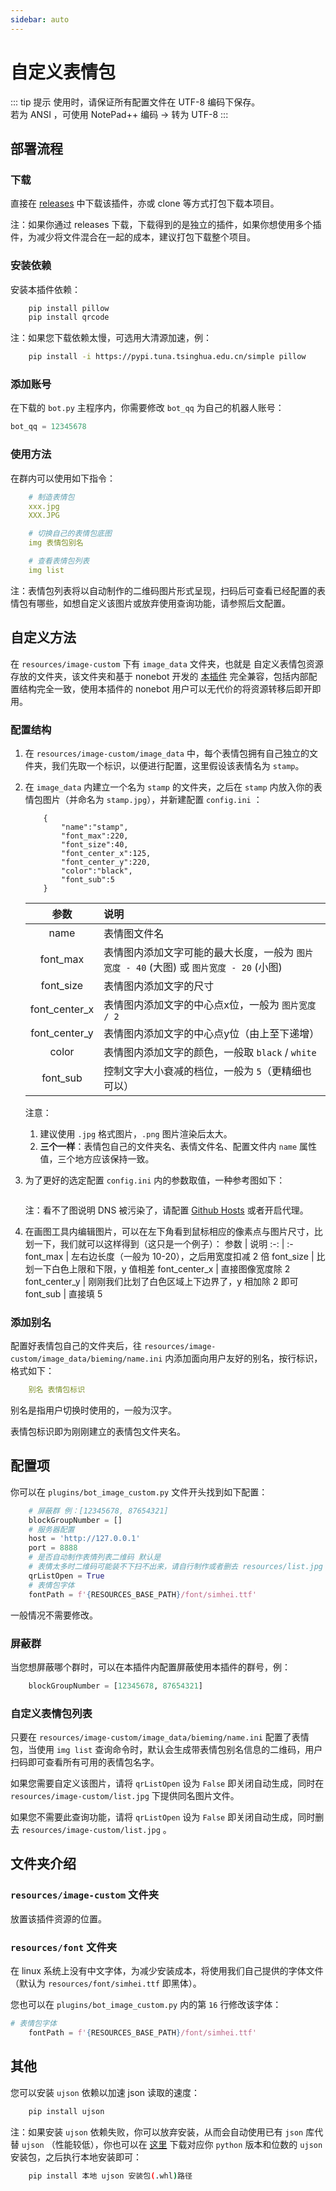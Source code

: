 ```yaml
---
sidebar: auto
---
```


# 自定义表情包

::: tip 提示
使用时，请保证所有配置文件在 UTF-8 编码下保存。<br>
若为 ANSI ，可使用 NotePad++ 编码 -> 转为 UTF-8
:::

## 部署流程

### 下载
直接在 [releases](https://github.com/fz6m/iotqq-plugin/releases) 中下载该插件，亦或 clone 等方式打包下载本项目。

注：如果你通过 releases 下载，下载得到的是独立的插件，如果你想使用多个插件，为减少将文件混合在一起的成本，建议打包下载整个项目。

### 安装依赖
安装本插件依赖：
```bash
    pip install pillow
    pip install qrcode
```
注：如果您下载依赖太慢，可选用大清源加速，例：
```bash
    pip install -i https://pypi.tuna.tsinghua.edu.cn/simple pillow
```

### 添加账号
在下载的 `bot.py` 主程序内，你需要修改 `bot_qq` 为自己的机器人账号：
```python
bot_qq = 12345678
```

### 使用方法
在群内可以使用如下指令：
```yml
    # 制造表情包
    xxx.jpg
    XXX.JPG

    # 切换自己的表情包底图
    img 表情包别名

    # 查看表情包列表
    img list
```
注：表情包列表将以自动制作的二维码图片形式呈现，扫码后可查看已经配置的表情包有哪些，如想自定义该图片或放弃使用查询功能，请参照后文配置。


## 自定义方法

在 `resources/image-custom` 下有 `image_data` 文件夹，也就是 自定义表情包资源 存放的文件夹，该文件夹和基于 nonebot 开发的 [本插件](https://github.com/fz6m/nonebot-plugin/tree/master/CQimage) 完全兼容，包括内部配置结构完全一致，使用本插件的 nonebot 用户可以无代价的将资源转移后即开即用。

### 配置结构
1. 在 `resources/image-custom/image_data` 中，每个表情包拥有自己独立的文件夹，我们先取一个标识，以便进行配置，这里假设该表情名为 `stamp`。 
2. 在 `image_data` 内建立一个名为 `stamp` 的文件夹，之后在 `stamp` 内放入你的表情包图片（并命名为 `stamp.jpg`），并新建配置 `config.ini` ：
    ```text
        {
            "name":"stamp",
            "font_max":220,
            "font_size":40,
            "font_center_x":125,
            "font_center_y":220,
            "color":"black",
            "font_sub":5
        }
    ```
    参数 | 说明
    :-: | :-
    name | 表情图文件名
    font_max | 表情图内添加文字可能的最大长度，一般为 `图片宽度 - 40` (大图) 或 `图片宽度 - 20` (小图)
    font_size | 表情图内添加文字的尺寸
    font_center_x | 表情图内添加文字的中心点x位，一般为 `图片宽度 / 2`
    font_center_y | 表情图内添加文字的中心点y位（由上至下递增）
    color | 表情图内添加文字的颜色，一般取 `black` / `white`
    font_sub | 控制文字大小衰减的档位，一般为 `5`（更精细也可以）

    注意：
    1. 建议使用 `.jpg` 格式图片，`.png` 图片渲染后太大。
    2. **三个一样**：表情包自己的文件夹名、表情文件名、配置文件内 `name` 属性值，三个地方应该保持一致。
3. 为了更好的选定配置 `config.ini` 内的参数取值，一种参考图如下：
   
    <img :src="$withBase('/image-custom-example.jpg')" class="my-img" width='70%' />

    注：看不了图说明 DNS 被污染了，请配置 [Github Hosts](https://blog.csdn.net/qq_21567385/article/details/105951488) 或者开启代理。
4. 在画图工具内编辑图片，可以在左下角看到鼠标相应的像素点与图片尺寸，比划一下，我们就可以这样得到（这只是一个例子）：
    参数 | 说明
    :-: | :-
    font_max | 左右边长度（一般为 10-20），之后用宽度扣减 2 倍
    font_size | 比划一下白色上限和下限，y 值相差
    font_center_x | 直接图像宽度除 2
    font_center_y | 刚刚我们比划了白色区域上下边界了，y 相加除 2 即可
    font_sub | 直接填 5

### 添加别名
配置好表情包自己的文件夹后，往 `resources/image-custom/image_data/bieming/name.ini` 内添加面向用户友好的别名，按行标识，格式如下：
```yml
    别名 表情包标识
```
别名是指用户切换时使用的，一般为汉字。

表情包标识即为刚刚建立的表情包文件夹名。


## 配置项

你可以在 `plugins/bot_image_custom.py` 文件开头找到如下配置：
```python
    # 屏蔽群 例：[12345678, 87654321]
    blockGroupNumber = []
    # 服务器配置
    host = 'http://127.0.0.1'
    port = 8888
    # 是否自动制作表情列表二维码 默认是 
    # 表情太多时二维码可能装不下扫不出来，请自行制作或者删去 resources/list.jpg 即关闭查询表情列表图（qrListOpen 也要关闭）
    qrListOpen = True
    # 表情包字体
    fontPath = f'{RESOURCES_BASE_PATH}/font/simhei.ttf'
```
一般情况不需要修改。

### 屏蔽群
当您想屏蔽哪个群时，可以在本插件内配置屏蔽使用本插件的群号，例：
```python
    blockGroupNumber = [12345678, 87654321]
```

### 自定义表情包列表

只要在 `resources/image-custom/image_data/bieming/name.ini` 配置了表情包，当使用 `img list` 查询命令时，默认会生成带表情包别名信息的二维码，用户扫码即可查看所有可用的表情包名字。

如果您需要自定义该图片，请将 `qrListOpen` 设为 `False` 即关闭自动生成，同时在 `resources/image-custom/list.jpg` 下提供同名图片文件。

如果您不需要此查询功能，请将 `qrListOpen` 设为 `False` 即关闭自动生成，同时删去 `resources/image-custom/list.jpg` 。

## 文件夹介绍

### `resources/image-custom` 文件夹
放置该插件资源的位置。

### `resources/font` 文件夹
在 linux 系统上没有中文字体，为减少安装成本，将使用我们自己提供的字体文件（默认为 `resources/font/simhei.ttf` 即黑体）。

您也可以在 `plugins/bot_image_custom.py` 内的第 `16` 行修改该字体：
```python
# 表情包字体
    fontPath = f'{RESOURCES_BASE_PATH}/font/simhei.ttf'
```

## 其他

您可以安装 `ujson` 依赖以加速 json 读取的速度：
```bash
    pip install ujson
```
注：如果安装 `ujson` 依赖失败，你可以放弃安装，从而会自动使用已有 `json` 库代替 `ujson` （性能较低），你也可以在 [这里](https://www.lfd.uci.edu/~gohlke/pythonlibs/#ujson) 下载对应你 `python` 版本和位数的 `ujson` 安装包，之后执行本地安装即可：
```sh
    pip install 本地 ujson 安装包(.whl)路径
```